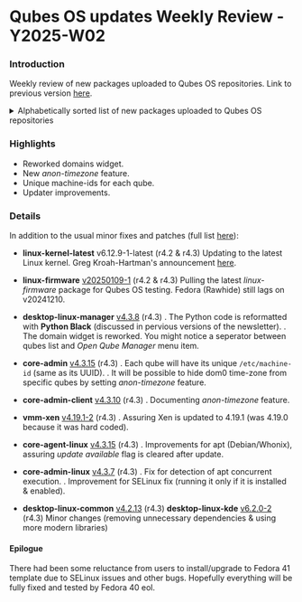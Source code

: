 # Qubes OS updates Weekly Review - Y2025-W02

### Introduction

Weekly review of new packages uploaded to Qubes OS repositories. Link to previous version [here](https://forum.qubes-os.org/t/qubes-os-updates-weekly-review-y2025-w01/31337).

<details>
<summary>Alphabetically sorted list of new packages uploaded to Qubes OS repositories</summary>

```bash
amd-gpu-firmware-20250109-1.fc37.noarch.rpm
amd-gpu-firmware-20250109-1.fc41.noarch.rpm
amd-ucode-firmware-20250109-1.fc37.noarch.rpm
amd-ucode-firmware-20250109-1.fc41.noarch.rpm
atheros-firmware-20250109-1.fc37.noarch.rpm
atheros-firmware-20250109-1.fc41.noarch.rpm
brcmfmac-firmware-20250109-1.fc37.noarch.rpm
brcmfmac-firmware-20250109-1.fc41.noarch.rpm
cirrus-audio-firmware-20250109-1.fc37.noarch.rpm
cirrus-audio-firmware-20250109-1.fc41.noarch.rpm
dvb-firmware-20250109-1.fc37.noarch.rpm
dvb-firmware-20250109-1.fc41.noarch.rpm
intel-audio-firmware-20250109-1.fc37.noarch.rpm
intel-audio-firmware-20250109-1.fc41.noarch.rpm
intel-gpu-firmware-20250109-1.fc37.noarch.rpm
intel-gpu-firmware-20250109-1.fc41.noarch.rpm
intel-vsc-firmware-20250109-1.fc37.noarch.rpm
intel-vsc-firmware-20250109-1.fc41.noarch.rpm
iwlegacy-firmware-20250109-1.fc37.noarch.rpm
iwlegacy-firmware-20250109-1.fc41.noarch.rpm
iwlwifi-dvm-firmware-20250109-1.fc37.noarch.rpm
iwlwifi-dvm-firmware-20250109-1.fc41.noarch.rpm
iwlwifi-mvm-firmware-20250109-1.fc37.noarch.rpm
iwlwifi-mvm-firmware-20250109-1.fc41.noarch.rpm
kde-settings-qubes-6.2.0-2.fc40.noarch.rpm
kde-settings-qubes-6.2.0-2.fc41.noarch.rpm
kernel-latest-6.12.9-1.qubes.fc37.x86_64.rpm
kernel-latest-6.12.9-1.qubes.fc41.x86_64.rpm
kernel-latest-devel-6.12.9-1.qubes.fc37.x86_64.rpm
kernel-latest-devel-6.12.9-1.qubes.fc41.x86_64.rpm
kernel-latest-modules-6.12.9-1.qubes.fc37.x86_64.rpm
kernel-latest-modules-6.12.9-1.qubes.fc41.x86_64.rpm
kernel-latest-qubes-vm-6.12.9-1.qubes.fc37.x86_64.rpm
kernel-latest-qubes-vm-6.12.9-1.qubes.fc41.x86_64.rpm
libertas-firmware-20250109-1.fc37.noarch.rpm
libertas-firmware-20250109-1.fc41.noarch.rpm
linux-firmware-20250109-1.fc37.noarch.rpm
linux-firmware-20250109-1.fc41.noarch.rpm
linux-firmware-whence-20250109-1.fc37.noarch.rpm
linux-firmware-whence-20250109-1.fc41.noarch.rpm
liquidio-firmware-20250109-1.fc37.noarch.rpm
liquidio-firmware-20250109-1.fc41.noarch.rpm
mlxsw_spectrum-firmware-20250109-1.fc37.noarch.rpm
mlxsw_spectrum-firmware-20250109-1.fc41.noarch.rpm
mrvlprestera-firmware-20250109-1.fc37.noarch.rpm
mrvlprestera-firmware-20250109-1.fc41.noarch.rpm
mt7xxx-firmware-20250109-1.fc37.noarch.rpm
mt7xxx-firmware-20250109-1.fc41.noarch.rpm
netronome-firmware-20250109-1.fc37.noarch.rpm
netronome-firmware-20250109-1.fc41.noarch.rpm
nvidia-gpu-firmware-20250109-1.fc37.noarch.rpm
nvidia-gpu-firmware-20250109-1.fc41.noarch.rpm
nxpwireless-firmware-20250109-1.fc37.noarch.rpm
nxpwireless-firmware-20250109-1.fc41.noarch.rpm
plasma-breeze-qubes-6.2.0-2.fc40.noarch.rpm
plasma-breeze-qubes-6.2.0-2.fc41.noarch.rpm
python3-dnf-plugins-qubes-hooks-4.3.15-1.fc40.noarch.rpm
python3-fido2_1.2.0-1+deb12u1_all.deb
python3-fido2_1.2.0-1+deb13u1_all.deb
python3-qubesadmin-4.3.10-1.fc40.noarch.rpm
python3-qubesadmin-4.3.10-1.fc41.noarch.rpm
python3-qubesadmin_4.3.10-1+deb12u1_amd64.deb
python3-qubesadmin_4.3.10-1+deb13u1_amd64.deb
python3-qubesadmin_4.3.10-1+jammy1_amd64.deb
python3-qubesadmin_4.3.10-1+noble1_amd64.deb
python3-qui_4.3.8-1+deb12u1_amd64.deb
python3-qui_4.3.8-1+deb13u1_amd64.deb
python3-qui_4.3.8-1+jammy1_amd64.deb
python3-qui_4.3.8-1+noble1_amd64.deb
python3-xen-4.19.1-2.fc41.x86_64.rpm
qcom-firmware-20250109-1.fc37.noarch.rpm
qcom-firmware-20250109-1.fc41.noarch.rpm
qed-firmware-20250109-1.fc37.noarch.rpm
qed-firmware-20250109-1.fc41.noarch.rpm
qubes-core-admin-client-4.3.10-1.fc40.noarch.rpm
qubes-core-admin-client-4.3.10-1.fc41.noarch.rpm
qubes-core-admin-client_4.3.10-1+deb12u1_amd64.deb
qubes-core-admin-client_4.3.10-1+deb13u1_amd64.deb
qubes-core-admin-client_4.3.10-1+jammy1_amd64.deb
qubes-core-admin-client_4.3.10-1+noble1_amd64.deb
qubes-core-agent-4.3.15-1.fc40.x86_64.rpm
qubes-core-agent-4.3.15-1.fc41.x86_64.rpm
qubes-core-agent-caja-4.3.15-1.fc40.x86_64.rpm
qubes-core-agent-caja-4.3.15-1.fc41.x86_64.rpm
qubes-core-agent-caja_4.3.15-1+deb12u1_amd64.deb
qubes-core-agent-caja_4.3.15-1+deb13u1_amd64.deb
qubes-core-agent-caja_4.3.15-1+jammy1_amd64.deb
qubes-core-agent-caja_4.3.15-1+noble1_amd64.deb
qubes-core-agent-dbgsym_4.3.15-1+deb12u1_amd64.deb
qubes-core-agent-dbgsym_4.3.15-1+deb13u1_amd64.deb
qubes-core-agent-dom0-updates-4.3.15-1.fc40.noarch.rpm
qubes-core-agent-dom0-updates-4.3.15-1.fc41.noarch.rpm
qubes-core-agent-dom0-updates_4.3.15-1+deb12u1_amd64.deb
qubes-core-agent-dom0-updates_4.3.15-1+deb13u1_amd64.deb
qubes-core-agent-dom0-updates_4.3.15-1+jammy1_amd64.deb
qubes-core-agent-dom0-updates_4.3.15-1+noble1_amd64.deb
qubes-core-agent-nautilus-4.3.15-1.fc40.x86_64.rpm
qubes-core-agent-nautilus-4.3.15-1.fc41.x86_64.rpm
qubes-core-agent-nautilus_4.3.15-1+deb12u1_amd64.deb
qubes-core-agent-nautilus_4.3.15-1+deb13u1_amd64.deb
qubes-core-agent-nautilus_4.3.15-1+jammy1_amd64.deb
qubes-core-agent-nautilus_4.3.15-1+noble1_amd64.deb
qubes-core-agent-network-manager-4.3.15-1.fc40.noarch.rpm
qubes-core-agent-network-manager-4.3.15-1.fc41.noarch.rpm
qubes-core-agent-network-manager_4.3.15-1+deb12u1_amd64.deb
qubes-core-agent-network-manager_4.3.15-1+deb13u1_amd64.deb
qubes-core-agent-network-manager_4.3.15-1+jammy1_amd64.deb
qubes-core-agent-network-manager_4.3.15-1+noble1_amd64.deb
qubes-core-agent-networking-4.3.15-1.fc40.noarch.rpm
qubes-core-agent-networking-4.3.15-1.fc41.noarch.rpm
qubes-core-agent-networking_4.3.15-1+deb12u1_amd64.deb
qubes-core-agent-networking_4.3.15-1+deb13u1_amd64.deb
qubes-core-agent-networking_4.3.15-1+jammy1_amd64.deb
qubes-core-agent-networking_4.3.15-1+noble1_amd64.deb
qubes-core-agent-passwordless-root-4.3.15-1.fc40.noarch.rpm
qubes-core-agent-passwordless-root-4.3.15-1.fc41.noarch.rpm
qubes-core-agent-passwordless-root_4.3.15-1+deb12u1_amd64.deb
qubes-core-agent-passwordless-root_4.3.15-1+deb13u1_amd64.deb
qubes-core-agent-passwordless-root_4.3.15-1+jammy1_amd64.deb
qubes-core-agent-passwordless-root_4.3.15-1+noble1_amd64.deb
qubes-core-agent-selinux-4.3.15-1.fc40.noarch.rpm
qubes-core-agent-selinux-4.3.15-1.fc41.noarch.rpm
qubes-core-agent-systemd-4.3.15-1.fc40.x86_64.rpm
qubes-core-agent-systemd-4.3.15-1.fc41.x86_64.rpm
qubes-core-agent-thunar-4.3.15-1.fc40.x86_64.rpm
qubes-core-agent-thunar-4.3.15-1.fc41.x86_64.rpm
qubes-core-agent-thunar_4.3.15-1+deb12u1_amd64.deb
qubes-core-agent-thunar_4.3.15-1+deb13u1_amd64.deb
qubes-core-agent-thunar_4.3.15-1+jammy1_amd64.deb
qubes-core-agent-thunar_4.3.15-1+noble1_amd64.deb
qubes-core-agent_4.3.15-1+deb12u1_amd64.deb
qubes-core-agent_4.3.15-1+deb13u1_amd64.deb
qubes-core-agent_4.3.15-1+jammy1_amd64.deb
qubes-core-agent_4.3.15-1+noble1_amd64.deb
qubes-core-dom0-4.3.15-1.fc41.noarch.rpm
qubes-core-dom0-linux-4.3.7-1.fc41.x86_64.rpm
qubes-core-dom0-linux-kernel-install-4.3.7-1.fc41.x86_64.rpm
qubes-core-dom0-vaio-fixes-4.3.7-1.fc41.x86_64.rpm
qubes-ctap-2.0.6-1.fc40.noarch.rpm
qubes-ctap-2.0.6-1.fc41.noarch.rpm
qubes-ctap-dom0-2.0.6-1.fc37.noarch.rpm
qubes-ctap-dom0-2.0.6-1.fc41.noarch.rpm
qubes-ctap_2.0.6+deb12u1_all.deb
qubes-ctap_2.0.6+deb13u1_all.deb
qubes-ctap_2.0.6+jammy1_all.deb
qubes-ctap_2.0.6+noble1_all.deb
qubes-desktop-linux-common-4.2.13-1.fc40.noarch.rpm
qubes-desktop-linux-common-4.2.13-1.fc41.noarch.rpm
qubes-desktop-linux-common_4.2.13-1+deb12u1_amd64.deb
qubes-desktop-linux-common_4.2.13-1+deb13u1_amd64.deb
qubes-desktop-linux-common_4.2.13-1+jammy1_amd64.deb
qubes-desktop-linux-common_4.2.13-1+noble1_amd64.deb
qubes-desktop-linux-manager-4.3.8-1.fc40.noarch.rpm
qubes-desktop-linux-manager-4.3.8-1.fc41.noarch.rpm
qubes-desktop-linux-manager_4.3.8-1+deb12u1_amd64.deb
qubes-desktop-linux-manager_4.3.8-1+deb13u1_amd64.deb
qubes-desktop-linux-manager_4.3.8-1+jammy1_amd64.deb
qubes-desktop-linux-manager_4.3.8-1+noble1_amd64.deb
qubes-menus-4.2.13-1.fc40.noarch.rpm
qubes-menus-4.2.13-1.fc41.noarch.rpm
qubes-menus_4.2.13-1+deb12u1_amd64.deb
qubes-menus_4.2.13-1+deb13u1_amd64.deb
qubes-menus_4.2.13-1+jammy1_amd64.deb
qubes-menus_4.2.13-1+noble1_amd64.deb
qubes-u2f_2.0.6+deb12u1_all.deb
qubes-u2f_2.0.6+deb13u1_all.deb
qubes-u2f_2.0.6+jammy1_all.deb
qubes-u2f_2.0.6+noble1_all.deb
qubes-vm-core-4.3.15-1-x86_64.pkg.tar.zst
qubes-vm-keyring-4.3.15-1-x86_64.pkg.tar.zst
qubes-vm-networking-4.3.15-1-x86_64.pkg.tar.zst
qubes-vm-passwordless-root-4.3.15-1-x86_64.pkg.tar.zst
qubes-vm-xen-4.19.1-2-x86_64.pkg.tar.zst
realtek-firmware-20250109-1.fc37.noarch.rpm
realtek-firmware-20250109-1.fc41.noarch.rpm
tiwilink-firmware-20250109-1.fc37.noarch.rpm
tiwilink-firmware-20250109-1.fc41.noarch.rpm
xen-4.19.1-2.fc41.x86_64.rpm
xen-devel-4.19.1-2.fc41.x86_64.rpm
xen-doc-4.19.1-2.fc41.noarch.rpm
xen-hypervisor-4.19.1-2.fc41.x86_64.rpm
xen-libs-4.19.1-2.fc41.x86_64.rpm
xen-licenses-4.19.1-2.fc41.x86_64.rpm
xen-runtime-4.19.1-2.fc41.x86_64.rpm
```
</details>

### Highlights
* Reworked domains widget.
* New _anon-timezone_ feature.
* Unique machine-ids for each qube.
* Updater improvements.

### Details
In addition to the usual minor fixes and patches (full list [here](https://github.com/QubesOS/updates-status/issues?q=is%3Aissue+created%3A2025-01-06..2025-01-12)):

* **linux-kernel-latest** v6.12.9-1-latest (r4.2 & r4.3)
Updating to the latest Linux kernel. Greg Kroah-Hartman's announcement [here](https://lwn.net/Articles/1004549/).

* **linux-firmware** [v20250109-1](https://github.com/QubesOS/qubes-linux-firmware/compare/v20241210-1...v20250109-1) (r4.2 & r4.3)
Pulling the latest _linux-firmware_ package for Qubes OS testing. Fedora (Rawhide) still lags on v20241210.

* **desktop-linux-manager** [v4.3.8](https://github.com/QubesOS/qubes-desktop-linux-manager/compare/v4.3.7...v4.3.8) (r4.3)
. The Python code is reformatted with **Python Black** (discussed in pervious versions of the newsletter).
. The domain widget is reworked. You might notice a seperator between qubes list and _Open Qube Manager_ menu item.

* **core-admin** [v4.3.15](https://github.com/QubesOS/qubes-core-admin/compare/v4.3.14...v4.3.15) (r4.3)
. Each qube will have its unique `/etc/machine-id` (same as its UUID).
. It will be possible to hide dom0 time-zone from specific qubes by setting _anon-timezone_ feature.

* **core-admin-client** [v4.3.10](https://github.com/QubesOS/qubes-core-admin-client/compare/v4.3.9...v4.3.10) (r4.3)
. Documenting _anon-timezone_ feature.

* **vmm-xen** [v4.19.1-2](https://github.com/QubesOS/qubes-vmm-xen/compare/v4.19.1-1...v4.19.1-2) (r4.3)
. Assuring Xen is updated to 4.19.1 (was 4.19.0 because it was hard coded).

* **core-agent-linux** [v4.3.15](https://github.com/QubesOS/qubes-core-agent-linux/compare/v4.3.14...v4.3.15) (r4.3)
. Improvements for apt (Debian/Whonix), assuring _update available_ flag is cleared after update.

* **core-admin-linux** [v4.3.7](https://github.com/QubesOS/qubes-core-admin-linux/compare/v4.3.6...v4.3.7) (r4.3)
. Fix for detection of apt concurrent execution.
. Improvement for SELinux fix (running it only if it is installed & enabled).

* **desktop-linux-common** [v4.2.13](https://github.com/QubesOS/qubes-desktop-linux-common/compare/v4.2.12...v4.2.13) (r4.3)
  **desktop-linux-kde** [v6.2.0-2](https://github.com/QubesOS/qubes-desktop-linux-kde/compare/v6.2.0-1...v6.2.0-2) (r4.3)
Minor changes (removing unnecessary dependencies & using more modern libraries)

#### Epilogue
There had been some reluctance from users to install/upgrade to Fedora 41 template due to SELinux issues and other bugs. Hopefully everything will be fully fixed and tested by Fedora 40 eol.
